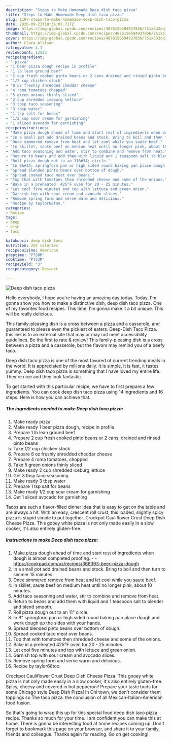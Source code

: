 ```yaml
---
description: "Steps to Make Homemade Deep dish taco pizza"
title: "Steps to Make Homemade Deep dish taco pizza"
slug: 1197-steps-to-make-homemade-deep-dish-taco-pizza
date: 2020-09-23T18:36:07.717Z
image: https://img-global.cpcdn.com/recipes/4878156594937856/751x532cq70/deep-dish-taco-pizza-recipe-main-photo.jpg
thumbnail: https://img-global.cpcdn.com/recipes/4878156594937856/751x532cq70/deep-dish-taco-pizza-recipe-main-photo.jpg
cover: https://img-global.cpcdn.com/recipes/4878156594937856/751x532cq70/deep-dish-taco-pizza-recipe-main-photo.jpg
author: Clara Allison
ratingvalue: 4.1
reviewcount: 13523
recipeingredient:
- " pizza"
- "1 beer pizza dough recipe in profile"
- "1 lb lean ground beef"
- "2 cup fresh cooked pinto beans or 2 cans drained and rinsed pinto beans"
- "1/2 cup chicken stock"
- "8 oz freshly shredded cheddar cheese"
- "4 roma tomatoes chopped"
- "5 green onions thinly sliced"
- "2 cup shredded iceburg lettuce"
- "3 tbsp taco seasoning"
- "3 tbsp water"
- "1 tsp salt for beans"
- "1/2 cup sour cream for garnishing"
- "1 sliced avocado for garnishing"
recipeinstructions:
- "Make pizza dough ahead of time and start rest of ingredients when dough is almost completed proofing.  https://cookpad.com/us/recipes/368393-beer-pizza-dough"
- "In a small pot add drained beans and stock. Bring to boil and then turn to simmer 15 minutes."
- "Once simmered remove from heat and let cool while you saute beef."
- "In skillet, saute beef on medium heat until no longer pink, about 10 minutes."
- "Add taco seasoning and water, stir to combine and remove from heat."
- "Return to beans and add them with liquid and 1 teaspoon salt to blender and blend smooth."
- "Roll pizza dough out to an 11&#34; circle."
- "In 9&#34; springform pan or high sided round baking pan place dough and work dough up the sides with your hands."
- "Spread blended pinto beans over bottom of dough."
- "Spread cooked taco meat over beans."
- "Top that with tomatoes then shredded cheese and some of the onions."
- "Bake in a preheated  425°F oven for 20 - 25 minutes."
- "Let cool five minutes and top with lettuce and green onion."
- "Garnish top with sour cream and avocado slices."
- "Remove spring form and serve warm and delicious."
- "Recipe by taylor68too."
categories:
- Recipe
tags:
- deep
- dish
- taco

katakunci: deep dish taco 
nutrition: 254 calories
recipecuisine: American
preptime: "PT38M"
cooktime: "PT33M"
recipeyield: "3"
recipecategory: Dessert

---
```



![Deep dish taco pizza](https://img-global.cpcdn.com/recipes/4878156594937856/751x532cq70/deep-dish-taco-pizza-recipe-main-photo.jpg)

Hello everybody, I hope you're having an amazing day today. Today, I'm gonna show you how to make a distinctive dish, deep dish taco pizza. One of my favorites food recipes. This time, I'm gonna make it a bit unique. This will be really delicious.

This family-pleasing dish is a cross between a pizza and a casserole, and guaranteed to please even the pickiest of eaters. Deep-Dish Taco Pizza. this link is to an external site that may or may not meet accessibility guidelines. Be the first to rate &amp; review! This family-pleasing dish is a cross between a pizza and a casserole, but the flavors may remind you of a beefy taco.

Deep dish taco pizza is one of the most favored of current trending meals in the world. It is appreciated by millions daily. It is simple, it is fast, it tastes yummy. Deep dish taco pizza is something that I have loved my entire life. They're nice and they look fantastic.


To get started with this particular recipe, we have to first prepare a few ingredients. You can cook deep dish taco pizza using 14 ingredients and 16 steps. Here is how you can achieve that.

<!--inarticleads1-->

##### The ingredients needed to make Deep dish taco pizza:

1. Make ready  pizza
1. Make ready 1 beer pizza dough, recipe in profile
1. Prepare 1 lb lean ground beef
1. Prepare 2 cup fresh cooked pinto beans or 2 cans, drained and rinsed pinto beans
1. Take 1/2 cup chicken stock
1. Prepare 8 oz freshly shredded cheddar cheese
1. Prepare 4 roma tomatoes, chopped
1. Take 5 green onions thinly sliced
1. Make ready 2 cup shredded iceburg lettuce
1. Get 3 tbsp taco seasoning
1. Make ready 3 tbsp water
1. Prepare 1 tsp salt for beans
1. Make ready 1/2 cup sour cream for garnishing
1. Get 1 sliced avocado for garnishing


Tacos are such a flavor-filled dinner idea that is easy to get on the table and are always a hit. With an easy, crescent roll crust, this loaded, slightly spicy pizza is stupid simple to put together. Crockpot Cauliflower Crust Deep Dish Cheese Pizza. This gooey white pizza is not only made easily in a slow cooker, it&#39;s also entirely gluten-free. 

<!--inarticleads2-->

##### Instructions to make Deep dish taco pizza:

1. Make pizza dough ahead of time and start rest of ingredients when dough is almost completed proofing. -  - https://cookpad.com/us/recipes/368393-beer-pizza-dough
1. In a small pot add drained beans and stock. Bring to boil and then turn to simmer 15 minutes.
1. Once simmered remove from heat and let cool while you saute beef.
1. In skillet, saute beef on medium heat until no longer pink, about 10 minutes.
1. Add taco seasoning and water, stir to combine and remove from heat.
1. Return to beans and add them with liquid and 1 teaspoon salt to blender and blend smooth.
1. Roll pizza dough out to an 11&#34; circle.
1. In 9&#34; springform pan or high sided round baking pan place dough and work dough up the sides with your hands.
1. Spread blended pinto beans over bottom of dough.
1. Spread cooked taco meat over beans.
1. Top that with tomatoes then shredded cheese and some of the onions.
1. Bake in a preheated  425°F oven for 20 - 25 minutes.
1. Let cool five minutes and top with lettuce and green onion.
1. Garnish top with sour cream and avocado slices.
1. Remove spring form and serve warm and delicious.
1. Recipe by taylor68too.


Crockpot Cauliflower Crust Deep Dish Cheese Pizza. This gooey white pizza is not only made easily in a slow cooker, it&#39;s also entirely gluten-free. Spicy, cheesy and covered in hot pepperoni! Prepare your taste buds for some Chicago style Deep Dish Pizza! In Chi town, we don&#39;t consider them toppings so The taco pizza. the conclusion of all Mexican-Italian-American food fusion. 

So that's going to wrap this up for this special food deep dish taco pizza recipe. Thanks so much for your time. I am confident you can make this at home. There is gonna be interesting food at home recipes coming up. Don't forget to bookmark this page on your browser, and share it to your family, friends and colleague. Thanks again for reading. Go on get cooking!
